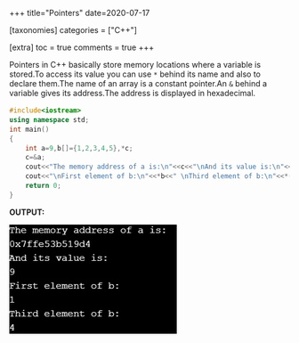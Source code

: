 +++
title="Pointers"
date=2020-07-17

[taxonomies]
categories = ["C++"]

[extra]
toc = true
comments = true
+++

Pointers in C++ basically store memory locations where a variable is stored.To access its value you can use `*` behind its name and also to declare them.The name of an array is a constant pointer.An `&` behind a variable gives its address.The address is displayed in hexadecimal.

```cpp
#include<iostream>
using namespace std;
int main()
{
    int a=9,b[]={1,2,3,4,5},*c;
    c=&a;
    cout<<"The memory address of a is:\n"<<c<<"\nAnd its value is:\n"<<*c;
    cout<<"\nFirst element of b:\n"<<*b<<" \nThird element of b:\n"<<*(b+3);
    return 0;
}
```
**OUTPUT:**

![output](/assets/Pointers.png)

